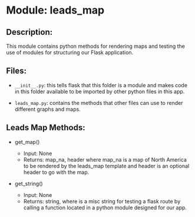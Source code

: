 # Module: leads_map

## Description:

This module contains python methods for rendering maps and testing the use of modules for structuring our Flask application.

## Files:

- `__init__.py`: this tells flask that this folder is a module and makes code in this folder available to be imported by other python files in this app.

- `leads_map.py`: contains the methods that other files can use to render different graphs and maps.

## Leads Map Methods:

- get_map()

  - Input: None
  - Returns: map_na, header where map_na is a map of North America to be rendered by the leads_map template and header is an optional header to go with the map.

- get_string()

  - Input: None
  - Returns: string, where is a misc string for testing a flask route by calling a function located in a python module designed for our app.
